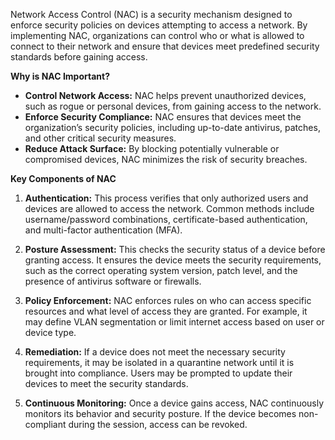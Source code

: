 Network Access Control (NAC) is a security mechanism designed to enforce security policies on devices attempting to access a network. By implementing NAC, organizations can control who or what is allowed to connect to their network and ensure that devices meet predefined security standards before gaining access.

**Why is NAC Important?**

- **Control Network Access:** NAC helps prevent unauthorized devices, such as rogue or personal devices, from gaining access to the network.
- **Enforce Security Compliance:** NAC ensures that devices meet the organization’s security policies, including up-to-date antivirus, patches, and other critical security measures.
- **Reduce Attack Surface:** By blocking potentially vulnerable or compromised devices, NAC minimizes the risk of security breaches.

**Key Components of NAC**

1. **Authentication:** This process verifies that only authorized users and devices are allowed to access the network. Common methods include username/password combinations, certificate-based authentication, and multi-factor authentication (MFA).

2. **Posture Assessment:** This checks the security status of a device before granting access. It ensures the device meets the security requirements, such as the correct operating system version, patch level, and the presence of antivirus software or firewalls.

3. **Policy Enforcement:** NAC enforces rules on who can access specific resources and what level of access they are granted. For example, it may define VLAN segmentation or limit internet access based on user or device type.

4. **Remediation:** If a device does not meet the necessary security requirements, it may be isolated in a quarantine network until it is brought into compliance. Users may be prompted to update their devices to meet the security standards.

5. **Continuous Monitoring:** Once a device gains access, NAC continuously monitors its behavior and security posture. If the device becomes non-compliant during the session, access can be revoked.